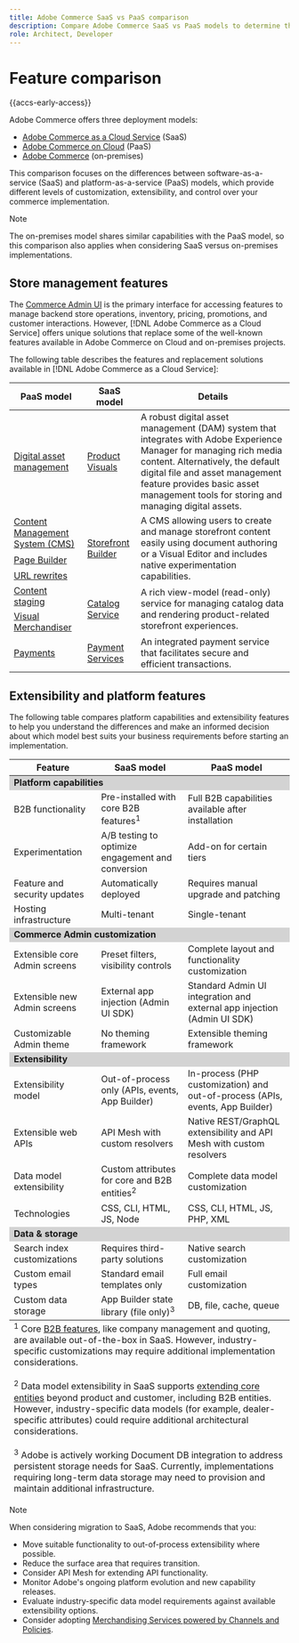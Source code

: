 ```yaml
---
title: Adobe Commerce SaaS vs PaaS comparison
description: Compare Adobe Commerce SaaS vs PaaS models to determine the best implementation approach for your business needs.
role: Architect, Developer
---
```


# Feature comparison

{{accs-early-access}}

Adobe Commerce offers three deployment models:

- [Adobe Commerce as a Cloud Service](overview.md) (SaaS)
- [Adobe Commerce on Cloud](https://experienceleague.adobe.com/en/docs/commerce-on-cloud/user-guide/overview) (PaaS)
- [Adobe Commerce](https://experienceleague.adobe.com/en/docs/commerce-operations/installation-guide/overview) (on-premises)

This comparison focuses on the differences between software-as-a-service (SaaS) and platform-as-a-service (PaaS) models, which provide different levels of customization, extensibility, and control over your commerce implementation.

>[!NOTE]
>
>The on-premises model shares similar capabilities with the PaaS model, so this comparison also applies when considering SaaS versus on-premises implementations.

## Store management features

The [Commerce Admin UI](https://experienceleague.adobe.com/en/docs/commerce-admin/systems/guide-overview) is the primary interface for accessing features to manage backend store operations, inventory, pricing, promotions, and customer interactions. However, [!DNL Adobe Commerce as a Cloud Service] offers unique solutions that replace some of the well-known features available in Adobe Commerce on Cloud and on-premises projects.

The following table describes the features and replacement solutions available in [!DNL Adobe Commerce as a Cloud Service]:

<table>
    <thead>
        <tr>
            <th>PaaS model</th>
            <th>SaaS model</th>
            <th>Details</th>
        </tr>
    </thead>
    <tbody>
        <tr>
            <td><a href="https://experienceleague.adobe.com/en/docs/commerce-admin/content-design/wysiwyg/gallery/media-gallery-asset-management">Digital asset management</a></td>
            <td><a href="https://experienceleague.adobe.com/en/docs/commerce-admin/content-design/aem-asset-management/aem-assets-integration">Product Visuals</a></td>
            <td>A robust digital asset management (DAM) system that integrates with Adobe Experience Manager for managing rich media content. Alternatively, the default digital file and asset management feature provides basic asset management tools for storing and managing digital assets.</td>
        </tr>
        <tr>
            <td><a href="https://experienceleague.adobe.com/en/docs/commerce-admin/content-design/guide-overview">Content Management System (CMS)</a></td>
            <td rowspan="3"><a href="https://experienceleague.adobe.com/developer/commerce/storefront/merchants/get-started/">Storefront Builder</a></td>
            <td rowspan="3">A CMS allowing users to create and manage storefront content easily using document authoring or a Visual Editor and includes native experimentation capabilities.</td>
        </tr>
        <tr>
            <td><a href="https://experienceleague.adobe.com/en/docs/commerce-admin/page-builder/guide-overview">Page Builder</a></td>
        </tr>
        <tr>
            <td><a href="https://experienceleague.adobe.com/en/docs/commerce-admin/marketing/seo/url-rewrites/url-rewrite">URL rewrites</a></td>
        </tr>
        <tr>
            <td><a href="https://experienceleague.adobe.com/en/docs/commerce-admin/content-design/staging/content-staging">Content staging</a></td>
            <td rowspan="2"><a href="../catalog-service/overview.md">Catalog Service</a></td>
            <td rowspan="2">A rich view-model (read-only) service for managing catalog data and rendering product-related storefront experiences.</td>
        </tr>
        <tr>
            <td><a href="https://experienceleague.adobe.com/en/docs/commerce-admin/marketing/merchandising/visual-merch/visual-merchandiser">Visual Merchandiser</a></td>
        </tr>
        <tr>
            <td><a href="https://experienceleague.adobe.com/en/docs/commerce-admin/stores-sales/payments/payments">Payments</a></td>
            <td><a href="../payment-services/guide-overview.md">Payment Services</a></td>
            <td>An integrated payment service that facilitates secure and efficient transactions.</td>
        </tr>
    </tbody>
</table>

## Extensibility and platform features

The following table compares platform capabilities and extensibility features to help you understand the differences and make an informed decision about which model best suits your business requirements before starting an implementation.

<table>
    <thead>
        <tr>
            <th>Feature</th>
            <th>SaaS model</th>
            <th>PaaS model</th>
        </tr>
    </thead>
    <tbody>
        <tr>
            <td colspan="3" style="background:lightgray;"><strong>Platform capabilities</strong></td>
        </tr>
        <tr>
            <td>B2B functionality</td>
            <td>Pre-installed with core B2B features<sup>1</sup></td>
            <td>Full B2B capabilities available after installation</td>
        </tr>
        <tr>
            <td>Experimentation</td>
            <td>A/B testing to optimize engagement and conversion</td>
            <td>Add-on for certain tiers</td>
        </tr>
        <tr>
            <td>Feature and security updates</td>
            <td>Automatically deployed</td>
            <td>Requires manual upgrade and patching</td>
        </tr>
        <tr>
            <td>Hosting infrastructure</td>
            <td>Multi-tenant</td>
            <td>Single-tenant</td>
        </tr>
        <tr>
            <td colspan="3" style="background:lightgray;"><strong>Commerce Admin customization</strong></td>
        </tr>
        <tr>
            <td>Extensible core Admin screens</td>
            <td>Preset filters, visibility controls</td>
            <td>Complete layout and functionality customization</td>
        </tr>
        <tr>
            <td>Extensible new Admin screens</td>
            <td>External app injection (Admin UI SDK)</td>
            <td>Standard Admin UI integration and external app injection (Admin UI SDK)</td>
        </tr>
        <tr>
            <td>Customizable Admin theme</td>
            <td>No theming framework</td>
            <td>Extensible theming framework</td>
        </tr>
        <tr>
            <td colspan="3" style="background:lightgray;"><strong>Extensibility</strong></td>
        </tr>
        <tr>
            <td>Extensibility model</td>
            <td>Out-of-process only (APIs, events, App Builder)</td>
            <td>In-process (PHP customization) and out-of-process (APIs, events, App Builder)</td>
        </tr>
        <tr>
            <td>Extensible web APIs</td>
            <td>API Mesh with custom resolvers</td>
            <td>Native REST/GraphQL extensibility and API Mesh with custom resolvers</td>
        </tr>
        <tr>
            <td>Data model extensibility</td>
            <td>Custom attributes for core and B2B entities<sup>2</sup></td>
            <td>Complete data model customization</td>
        </tr>
        <tr>
            <td>Technologies</td>
            <td>CSS, CLI, HTML, JS, Node</td>
            <td>CSS, CLI, HTML, JS, PHP, XML</td>
        </tr>
        <tr>
            <td colspan="3" style="background:lightgray;"><strong>Data & storage</strong></td>
        </tr>
        <tr>
            <td>Search index customizations</td>
            <td>Requires third-party solutions</td>
            <td>Native search customization</td>
        </tr>
        <tr>
            <td>Custom email types</td>
            <td>Standard email templates only</td>
            <td>Full email customization</td>
        </tr>
        <tr>
            <td>Custom data storage</td>
            <td>App Builder state library (file only)<sup>3</sup></td>
            <td>DB, file, cache, queue</td>
        </tr>
    </tbody>
    <tfoot>
        <tr>
            <td colspan="3">
                <sup>1</sup> Core <a href="https://experienceleague.adobe.com/en/docs/commerce-admin/b2b/guide-overview">B2B features</a>, like company management and quoting, are available out-of-the-box in SaaS. However, industry-specific customizations may require additional implementation considerations.
                <br><br>
                <sup>2</sup> Data model extensibility in SaaS supports <a href="https://developer.adobe.com/commerce/services/cloud/guides/custom-attributes/">extending core entities</a> beyond product and customer, including B2B entities. However, industry-specific data models (for example, dealer-specific attributes) could require additional architectural considerations.
                <br><br>
                <sup>3</sup> Adobe is actively working Document DB integration to address persistent storage needs for SaaS. Currently, implementations requiring long-term data storage may need to provision and maintain additional infrastructure.
            </td>
        </tr>
    </tfoot>
</table>

>[!NOTE]
>
>When considering migration to SaaS, Adobe recommends that you:
>
>- Move suitable functionality to out-of-process extensibility where possible.
>- Reduce the surface area that requires transition.
>- Consider API Mesh for extending API functionality.
>- Monitor Adobe's ongoing platform evolution and new capability releases.
>- Evaluate industry-specific data model requirements against available extensibility options.
>- Consider adopting [Merchandising Services powered by Channels and Policies](../optimizer/catalog/overview.md).

